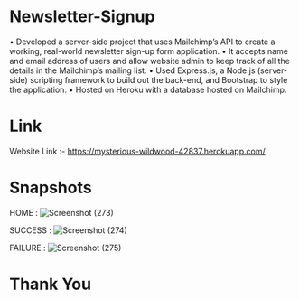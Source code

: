 # Newsletter-Signup

• Developed a server-side project that uses Mailchimp’s API to create a working, real-world newsletter sign-up form application.
• It accepts name and email address of users and allow website admin to keep track of all the details in the Mailchimp’s mailing list.
• Used Express.js, a Node.js (server-side) scripting framework to build out the back-end, and Bootstrap to style the application.
• Hosted on Heroku with a database hosted on Mailchimp.

# Link

Website Link :- https://mysterious-wildwood-42837.herokuapp.com/

# Snapshots

HOME :
![Screenshot (273)](https://user-images.githubusercontent.com/84066816/119323785-b5720280-bc9c-11eb-9908-d757a71802fc.png)

SUCCESS :
![Screenshot (274)](https://user-images.githubusercontent.com/84066816/119323833-befb6a80-bc9c-11eb-9bfd-b1e4b268431d.png)

FAILURE :
![Screenshot (275)](https://user-images.githubusercontent.com/84066816/119323842-c15dc480-bc9c-11eb-8c22-17c0132c90bc.png)

# Thank You
